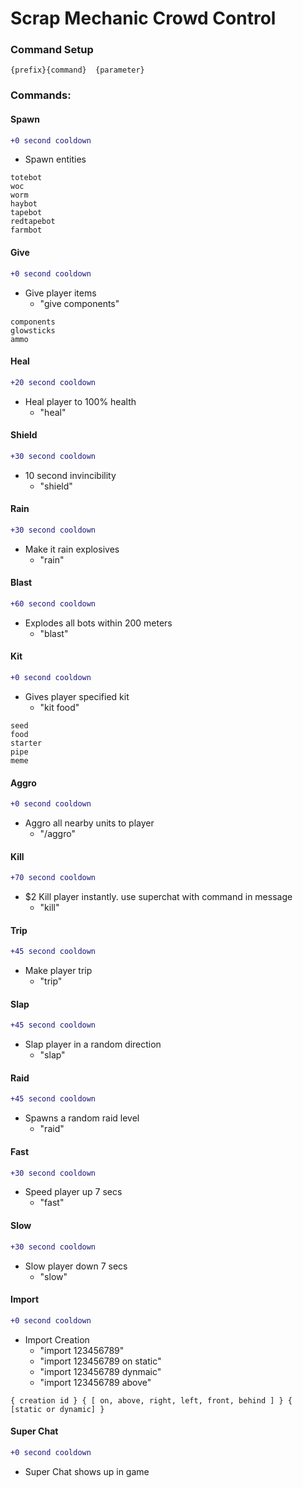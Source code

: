 # Scrap Mechanic Crowd Control

### Command Setup
```
{prefix}{command}  {parameter}
```
### Commands:
        
#### Spawn
```diff
+0 second cooldown
```
- Spawn entities
```
totebot         
woc          
worm        
haybot        
tapebot        
redtapebot        
farmbot
```           
#### Give
```diff
+0 second cooldown
```
- Give player items
  - "give components"
```
components
glowsticks
ammo
```   
#### Heal
```diff
+20 second cooldown
```
- Heal player to 100% health
  - "heal"
#### Shield
```diff
+30 second cooldown
```
- 10 second invincibility
  - "shield"
#### Rain
```diff
+30 second cooldown
```
- Make it rain explosives
  - "rain"
#### Blast
```diff
+60 second cooldown
```
- Explodes all bots within 200 meters
  - "blast"
#### Kit
```diff
+0 second cooldown
```
- Gives player specified kit
  - "kit food"
```
seed        
food       
starter      
pipe     
meme
```            
#### Aggro
```diff
+0 second cooldown
```
- Aggro all nearby units to player
  - "/aggro"
#### Kill
```diff
+70 second cooldown
```
- $2 Kill player instantly. use superchat with command in message
  - "kill"
#### Trip
```diff
+45 second cooldown
```
- Make player trip
  - "trip" 
#### Slap
```diff
+45 second cooldown
```
- Slap player in a random direction
  - "slap" 
#### Raid
```diff
+45 second cooldown
```
- Spawns a random raid level
  - "raid"
#### Fast
```diff
+30 second cooldown
```
- Speed player up 7 secs
  - "fast"
#### Slow
```diff
+30 second cooldown
```
- Slow player down 7 secs
  - "slow"
#### Import
```diff
+0 second cooldown
```
- Import Creation
  - "import 123456789"
  - "import 123456789 on static"
  - "import 123456789 dynmaic"
  - "import 123456789 above"
```
{ creation id } { [ on, above, right, left, front, behind ] } { [static or dynamic] }
```
#### Super Chat
```diff
+0 second cooldown
```
- Super Chat shows up in game
